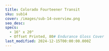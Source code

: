 ```yaml
---
title: Colorado Fourteener Transit
sku: sub14
cover: /images/sub-14-overview.png
seo_desc: 
specs:
  - 16" x 20"
  - Offset Printed, 80# Endurance Gloss Cover
last_modified: 2024-12-15T00:00:00.000Z
---
```


